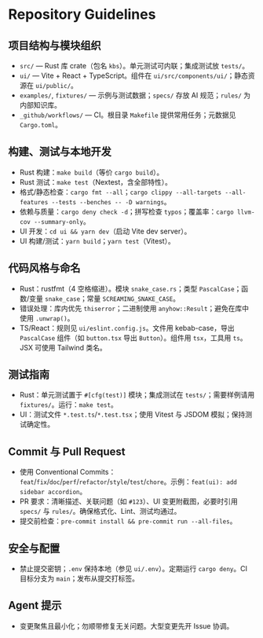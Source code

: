 # Repository Guidelines

## 项目结构与模块组织
- `src/` — Rust 库 crate（包名 `kbs`）。单元测试可内联；集成测试放 `tests/`。
- `ui/` — Vite + React + TypeScript。组件在 `ui/src/components/ui/`；静态资源在 `ui/public/`。
- `examples/`, `fixtures/` — 示例与测试数据；`specs/` 存放 AI 规范；`rules/` 为内部知识库。
- `_github/workflows/` — CI。根目录 `Makefile` 提供常用任务；元数据见 `Cargo.toml`。

## 构建、测试与本地开发
- Rust 构建：`make build`（等价 `cargo build`）。
- Rust 测试：`make test`（Nextest，含全部特性）。
- 格式/静态检查：`cargo fmt --all`；`cargo clippy --all-targets --all-features --tests --benches -- -D warnings`。
- 依赖与质量：`cargo deny check -d`；拼写检查 `typos`；覆盖率：`cargo llvm-cov --summary-only`。
- UI 开发：`cd ui && yarn dev`（启动 Vite dev server）。
- UI 构建/测试：`yarn build`；`yarn test`（Vitest）。

## 代码风格与命名
- Rust：rustfmt（4 空格缩进）。模块 `snake_case.rs`；类型 `PascalCase`；函数/变量 `snake_case`；常量 `SCREAMING_SNAKE_CASE`。
- 错误处理：库内优先 `thiserror`；二进制使用 `anyhow::Result`；避免在库中使用 `.unwrap()`。
- TS/React：规则见 `ui/eslint.config.js`。文件用 kebab-case，导出 `PascalCase` 组件（如 `button.tsx` 导出 `Button`）。组件用 `tsx`，工具用 `ts`。JSX 可使用 Tailwind 类名。

## 测试指南
- Rust：单元测试置于 `#[cfg(test)]` 模块；集成测试在 `tests/`；需要样例请用 `fixtures/`。运行：`make test`。
- UI：测试文件 `*.test.ts`/`*.test.tsx`；使用 Vitest 与 JSDOM 模拟；保持测试确定性。

## Commit 与 Pull Request
- 使用 Conventional Commits：`feat`/`fix`/`doc`/`perf`/`refactor`/`style`/`test`/`chore`。示例：`feat(ui): add sidebar accordion`。
- PR 要求：清晰描述、关联问题（如 `#123`）、UI 变更附截图，必要时引用 `specs/` 与 `rules/`。确保格式化、Lint、测试均通过。
- 提交前检查：`pre-commit install && pre-commit run --all-files`。

## 安全与配置
- 禁止提交密钥；`.env` 保持本地（参见 `ui/.env`）。定期运行 `cargo deny`。CI 目标分支为 `main`；发布从提交打标签。

## Agent 提示
- 变更聚焦且最小化；勿顺带修复无关问题。大型变更先开 Issue 协调。
